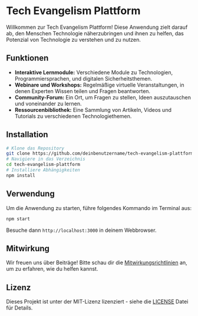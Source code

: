 # Tech Evangelism Plattform

Willkommen zur Tech Evangelism Plattform! Diese Anwendung zielt darauf ab, den Menschen Technologie näherzubringen und ihnen zu helfen, das Potenzial von Technologie zu verstehen und zu nutzen.

## Funktionen
- **Interaktive Lernmodule:** Verschiedene Module zu Technologien, Programmiersprachen, und digitalen Sicherheitsthemen.
- **Webinare und Workshops:** Regelmäßige virtuelle Veranstaltungen, in denen Experten Wissen teilen und Fragen beantworten.
- **Community-Forum:** Ein Ort, um Fragen zu stellen, Ideen auszutauschen und voneinander zu lernen.
- **Ressourcenbibliothek:** Eine Sammlung von Artikeln, Videos und Tutorials zu verschiedenen Technologiethemen.

## Installation
```bash
# Klone das Repository
git clone https://github.com/deinbenutzername/tech-evangelism-plattform.git
# Navigiere in das Verzeichnis
cd tech-evangelism-plattform
# Installiere Abhängigkeiten
npm install
```

## Verwendung
Um die Anwendung zu starten, führe folgendes Kommando im Terminal aus:
```bash
npm start
```
Besuche dann `http://localhost:3000` in deinem Webbrowser.

## Mitwirkung
Wir freuen uns über Beiträge! Bitte schau dir die [Mitwirkungsrichtlinien](CONTRIBUTING.md) an, um zu erfahren, wie du helfen kannst.

## Lizenz
Dieses Projekt ist unter der MIT-Lizenz lizenziert - siehe die [LICENSE](LICENSE) Datei für Details.